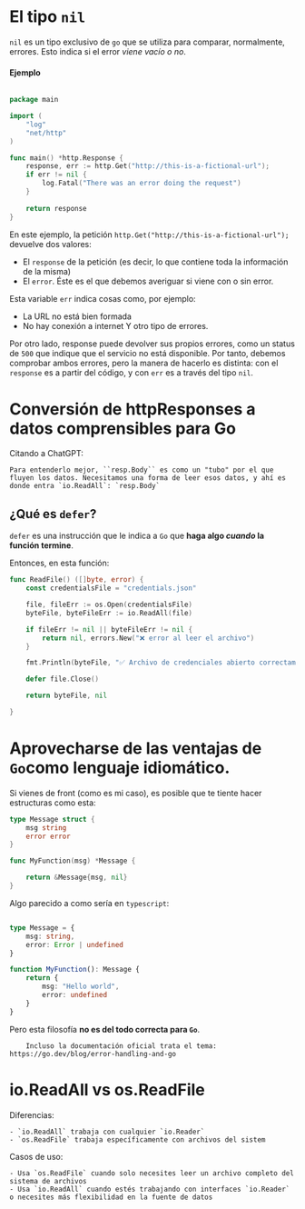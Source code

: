 # El tipo ``nil``

``nil`` es un tipo exclusivo de `go` que se utiliza para comparar, normalmente, errores.
Esto indica si el error *viene vacío o no*.

#### Ejemplo

````go

package main

import (
	"log"
	"net/http"
)

func main() *http.Response {
	response, err := http.Get("http://this-is-a-fictional-url");
	if err != nil {
		log.Fatal("There was an error doing the request")
	}
	
	return response
}

````

En este ejemplo, la petición ``http.Get("http://this-is-a-fictional-url");`` devuelve dos valores:
- El ``response`` de la petición (es decir, lo que contiene toda la información de la misma)
- El ``error``. Éste es el que debemos averiguar si viene con o sin error.

Esta variable `err` indica cosas como, por ejemplo: 
- La URL no está bien formada
- No hay conexión a internet
Y otro tipo de errores.

Por otro lado, response puede devolver sus propios errores, como un status de `500` que indique que el servicio no está disponible. Por tanto, debemos comprobar
ambos errores, pero la manera de hacerlo es distinta: con el `response` es a partir del código, y con `err` es a través del tipo `nil`.

# Conversión de httpResponses a datos comprensibles para Go



Citando a ChatGPT:

```
Para entenderlo mejor, ``resp.Body`` es como un "tubo" por el que fluyen los datos. Necesitamos una forma de leer esos datos, y ahí es donde entra `io.ReadAll`: `resp.Body`
```


## ¿Qué es ``defer``?

``defer`` es una instrucción que le indica a ``Go`` que **haga algo _cuando_ la función termine**.

Entonces, en esta función:

````go
func ReadFile() ([]byte, error) {
	const credentialsFile = "credentials.json"

	file, fileErr := os.Open(credentialsFile)
	byteFile, byteFileErr := io.ReadAll(file)

	if fileErr != nil || byteFileErr != nil {
		return nil, errors.New("❌ error al leer el archivo")
	}

	fmt.Println(byteFile, "✅ Archivo de credenciales abierto correctamente.")

	defer file.Close()

	return byteFile, nil

}
````

# Aprovecharse de las ventajas de ``Go``como lenguaje idiomático.

Si vienes de front (como es mi caso), es posible que te tiente hacer estructuras
como esta:

````go
type Message struct {
	msg string
	error error
}

func MyFunction(msg) *Message {

	return &Message{msg, nil}
}
````

Algo parecido a como sería en ``typescript``:

````typescript

type Message = {
    msg: string,
    error: Error | undefined
}

function MyFunction(): Message {
    return {
        msg: "Hello world", 
        error: undefined
    }
}
````

Pero esta filosofía **no es del todo correcta para `Go`**.

````
    Incluso la documentación oficial trata el tema: https://go.dev/blog/error-handling-and-go
````


# io.ReadAll vs os.ReadFile

Diferencias:

```
- `io.ReadAll` trabaja con cualquier `io.Reader`
- `os.ReadFile` trabaja específicamente con archivos del sistem
```

Casos de uso:

````
- Usa `os.ReadFile` cuando solo necesites leer un archivo completo del sistema de archivos
- Usa `io.ReadAll` cuando estés trabajando con interfaces `io.Reader` o necesites más flexibilidad en la fuente de datos
````



